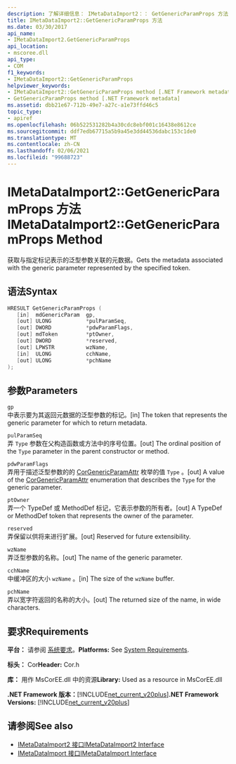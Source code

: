 ```yaml
---
description: 了解详细信息： IMetaDataImport2：： GetGenericParamProps 方法
title: IMetaDataImport2::GetGenericParamProps 方法
ms.date: 03/30/2017
api_name:
- IMetaDataImport2.GetGenericParamProps
api_location:
- mscoree.dll
api_type:
- COM
f1_keywords:
- IMetaDataImport2::GetGenericParamProps
helpviewer_keywords:
- IMetaDataImport2::GetGenericParamProps method [.NET Framework metadata]
- GetGenericParamProps method [.NET Framework metadata]
ms.assetid: dbb21e67-712b-49e7-a27c-a1e73ffd46c5
topic_type:
- apiref
ms.openlocfilehash: 06b522531282b4a30cdc8ebf001c16438e8612ce
ms.sourcegitcommit: ddf7edb67715a5b9a45e3dd44536dabc153c1de0
ms.translationtype: MT
ms.contentlocale: zh-CN
ms.lasthandoff: 02/06/2021
ms.locfileid: "99688723"
---
```

# <a name="imetadataimport2getgenericparamprops-method"></a><span data-ttu-id="881ca-103">IMetaDataImport2::GetGenericParamProps 方法</span><span class="sxs-lookup"><span data-stu-id="881ca-103">IMetaDataImport2::GetGenericParamProps Method</span></span>

<span data-ttu-id="881ca-104">获取与指定标记表示的泛型参数关联的元数据。</span><span class="sxs-lookup"><span data-stu-id="881ca-104">Gets the metadata associated with the generic parameter represented by the specified token.</span></span>  
  
## <a name="syntax"></a><span data-ttu-id="881ca-105">语法</span><span class="sxs-lookup"><span data-stu-id="881ca-105">Syntax</span></span>  
  
```cpp  
HRESULT GetGenericParamProps (  
   [in]  mdGenericParam  gp,  
   [out] ULONG           *pulParamSeq,  
   [out] DWORD           *pdwParamFlags,  
   [out] mdToken         *ptOwner,  
   [out] DWORD           *reserved,  
   [out] LPWSTR          wzName,  
   [in]  ULONG           cchName,  
   [out] ULONG           *pchName  
);  
```  
  
## <a name="parameters"></a><span data-ttu-id="881ca-106">参数</span><span class="sxs-lookup"><span data-stu-id="881ca-106">Parameters</span></span>  

 `gp`  
 <span data-ttu-id="881ca-107">中表示要为其返回元数据的泛型参数的标记。</span><span class="sxs-lookup"><span data-stu-id="881ca-107">[in] The token that represents the generic parameter for which to return metadata.</span></span>  
  
 `pulParamSeq`  
 <span data-ttu-id="881ca-108">弄 `Type` 参数在父构造函数或方法中的序号位置。</span><span class="sxs-lookup"><span data-stu-id="881ca-108">[out] The ordinal position of the `Type` parameter in the parent constructor or method.</span></span>  
  
 `pdwParamFlags`  
 <span data-ttu-id="881ca-109">弄用于描述泛型参数的的 [CorGenericParamAttr](corgenericparamattr-enumeration.md) 枚举的值 `Type` 。</span><span class="sxs-lookup"><span data-stu-id="881ca-109">[out] A value of the [CorGenericParamAttr](corgenericparamattr-enumeration.md) enumeration that describes the `Type` for the generic parameter.</span></span>  
  
 `ptOwner`  
 <span data-ttu-id="881ca-110">弄一个 TypeDef 或 MethodDef 标记，它表示参数的所有者。</span><span class="sxs-lookup"><span data-stu-id="881ca-110">[out] A TypeDef or MethodDef token that represents the owner of the parameter.</span></span>  
  
 `reserved`  
 <span data-ttu-id="881ca-111">弄保留以供将来进行扩展。</span><span class="sxs-lookup"><span data-stu-id="881ca-111">[out] Reserved for future extensibility.</span></span>  
  
 `wzName`  
 <span data-ttu-id="881ca-112">弄泛型参数的名称。</span><span class="sxs-lookup"><span data-stu-id="881ca-112">[out] The name of the generic parameter.</span></span>  
  
 `cchName`  
 <span data-ttu-id="881ca-113">中缓冲区的大小 `wzName` 。</span><span class="sxs-lookup"><span data-stu-id="881ca-113">[in] The size of the `wzName` buffer.</span></span>  
  
 `pchName`  
 <span data-ttu-id="881ca-114">弄以宽字符返回的名称的大小。</span><span class="sxs-lookup"><span data-stu-id="881ca-114">[out] The returned size of the name, in wide characters.</span></span>  
  
## <a name="requirements"></a><span data-ttu-id="881ca-115">要求</span><span class="sxs-lookup"><span data-stu-id="881ca-115">Requirements</span></span>  

 <span data-ttu-id="881ca-116">**平台：** 请参阅 [系统要求](../../get-started/system-requirements.md)。</span><span class="sxs-lookup"><span data-stu-id="881ca-116">**Platforms:** See [System Requirements](../../get-started/system-requirements.md).</span></span>  
  
 <span data-ttu-id="881ca-117">**标头：** Cor</span><span class="sxs-lookup"><span data-stu-id="881ca-117">**Header:** Cor.h</span></span>  
  
 <span data-ttu-id="881ca-118">**库：** 用作 MsCorEE.dll 中的资源</span><span class="sxs-lookup"><span data-stu-id="881ca-118">**Library:** Used as a resource in MsCorEE.dll</span></span>  
  
 <span data-ttu-id="881ca-119">**.NET Framework 版本：**[!INCLUDE[net_current_v20plus](../../../../includes/net-current-v20plus-md.md)]</span><span class="sxs-lookup"><span data-stu-id="881ca-119">**.NET Framework Versions:** [!INCLUDE[net_current_v20plus](../../../../includes/net-current-v20plus-md.md)]</span></span>  
  
## <a name="see-also"></a><span data-ttu-id="881ca-120">请参阅</span><span class="sxs-lookup"><span data-stu-id="881ca-120">See also</span></span>

- [<span data-ttu-id="881ca-121">IMetaDataImport2 接口</span><span class="sxs-lookup"><span data-stu-id="881ca-121">IMetaDataImport2 Interface</span></span>](imetadataimport2-interface.md)
- [<span data-ttu-id="881ca-122">IMetaDataImport 接口</span><span class="sxs-lookup"><span data-stu-id="881ca-122">IMetaDataImport Interface</span></span>](imetadataimport-interface.md)
